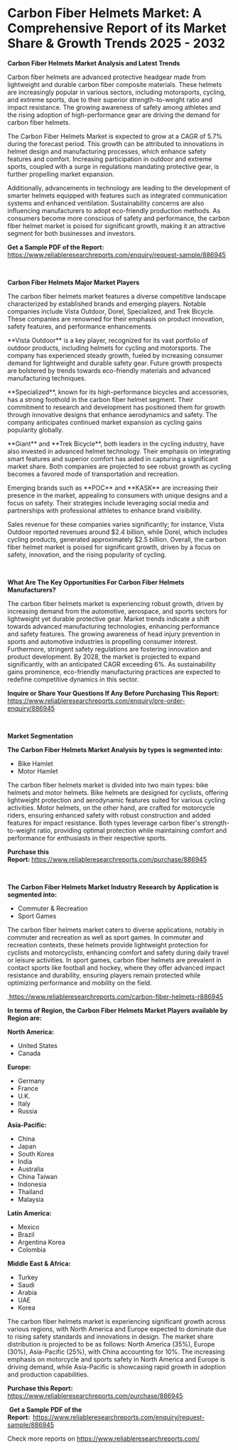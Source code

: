 <p><h1>Carbon Fiber Helmets Market: A Comprehensive Report of its Market Share & Growth Trends 2025 - 2032</h1></p><p><strong>Carbon Fiber Helmets Market Analysis and Latest Trends</strong></p>
<p><p>Carbon fiber helmets are advanced protective headgear made from lightweight and durable carbon fiber composite materials. These helmets are increasingly popular in various sectors, including motorsports, cycling, and extreme sports, due to their superior strength-to-weight ratio and impact resistance. The growing awareness of safety among athletes and the rising adoption of high-performance gear are driving the demand for carbon fiber helmets.</p><p>The Carbon Fiber Helmets Market is expected to grow at a CAGR of 5.7% during the forecast period. This growth can be attributed to innovations in helmet design and manufacturing processes, which enhance safety features and comfort. Increasing participation in outdoor and extreme sports, coupled with a surge in regulations mandating protective gear, is further propelling market expansion. </p><p>Additionally, advancements in technology are leading to the development of smarter helmets equipped with features such as integrated communication systems and enhanced ventilation. Sustainability concerns are also influencing manufacturers to adopt eco-friendly production methods. As consumers become more conscious of safety and performance, the carbon fiber helmet market is poised for significant growth, making it an attractive segment for both businesses and investors.</p></p>
<p><strong>Get a Sample PDF of the Report:&nbsp;</strong> <a href="https://www.reliableresearchreports.com/enquiry/request-sample/886945?utm_campaign=3253&utm_medium=2&utm_source=Github&utm_content=ia&utm_term=04042025&utm_id=carbon-fiber-helmets">https://www.reliableresearchreports.com/enquiry/request-sample/886945</a></p>
<p>&nbsp;</p>
<p><strong>Carbon Fiber Helmets Major Market Players</strong></p>
<p><p>The carbon fiber helmets market features a diverse competitive landscape characterized by established brands and emerging players. Notable companies include Vista Outdoor, Dorel, Specialized, and Trek Bicycle. These companies are renowned for their emphasis on product innovation, safety features, and performance enhancements.</p><p>**Vista Outdoor** is a key player, recognized for its vast portfolio of outdoor products, including helmets for cycling and motorsports. The company has experienced steady growth, fueled by increasing consumer demand for lightweight and durable safety gear. Future growth prospects are bolstered by trends towards eco-friendly materials and advanced manufacturing techniques.</p><p>**Specialized**, known for its high-performance bicycles and accessories, has a strong foothold in the carbon fiber helmet segment. Their commitment to research and development has positioned them for growth through innovative designs that enhance aerodynamics and safety. The company anticipates continued market expansion as cycling gains popularity globally.</p><p>**Giant** and **Trek Bicycle**, both leaders in the cycling industry, have also invested in advanced helmet technology. Their emphasis on integrating smart features and superior comfort has aided in capturing a significant market share. Both companies are projected to see robust growth as cycling becomes a favored mode of transportation and recreation.</p><p>Emerging brands such as **POC** and **KASK** are increasing their presence in the market, appealing to consumers with unique designs and a focus on safety. Their strategies include leveraging social media and partnerships with professional athletes to enhance brand visibility.</p><p>Sales revenue for these companies varies significantly; for instance, Vista Outdoor reported revenues around $2.4 billion, while Dorel, which includes cycling products, generated approximately $2.5 billion. Overall, the carbon fiber helmet market is poised for significant growth, driven by a focus on safety, innovation, and the rising popularity of cycling.</p></p>
<p>&nbsp;</p>
<p><strong>What Are The Key Opportunities For Carbon Fiber Helmets Manufacturers?</strong></p>
<p><p>The carbon fiber helmets market is experiencing robust growth, driven by increasing demand from the automotive, aerospace, and sports sectors for lightweight yet durable protective gear. Market trends indicate a shift towards advanced manufacturing technologies, enhancing performance and safety features. The growing awareness of head injury prevention in sports and automotive industries is propelling consumer interest. Furthermore, stringent safety regulations are fostering innovation and product development. By 2028, the market is projected to expand significantly, with an anticipated CAGR exceeding 6%. As sustainability gains prominence, eco-friendly manufacturing practices are expected to redefine competitive dynamics in this sector.</p></p>
<p><strong>Inquire or Share Your Questions If Any Before Purchasing This Report:</strong> <a href="https://www.reliableresearchreports.com/enquiry/pre-order-enquiry/886945?utm_campaign=3253&utm_medium=2&utm_source=Github&utm_content=ia&utm_term=04042025&utm_id=carbon-fiber-helmets">https://www.reliableresearchreports.com/enquiry/pre-order-enquiry/886945</a></p>
<p>&nbsp;</p>
<p><strong>Market Segmentation</strong></p>
<p><strong>The Carbon Fiber Helmets Market Analysis by types is segmented into:</strong></p>
<p><ul><li>Bike Hamlet</li><li>Motor Hamlet</li></ul></p>
<p><p>The carbon fiber helmets market is divided into two main types: bike helmets and motor helmets. Bike helmets are designed for cyclists, offering lightweight protection and aerodynamic features suited for various cycling activities. Motor helmets, on the other hand, are crafted for motorcycle riders, ensuring enhanced safety with robust construction and added features for impact resistance. Both types leverage carbon fiber's strength-to-weight ratio, providing optimal protection while maintaining comfort and performance for enthusiasts in their respective sports.</p></p>
<p><strong>Purchase this Report:&nbsp;</strong><a href="https://www.reliableresearchreports.com/purchase/886945?utm_campaign=3253&utm_medium=2&utm_source=Github&utm_content=ia&utm_term=04042025&utm_id=carbon-fiber-helmets">https://www.reliableresearchreports.com/purchase/886945</a></p>
<p>&nbsp;</p>
<p><strong>The Carbon Fiber Helmets Market Industry Research by Application is segmented into:</strong></p>
<p><ul><li>Commuter & Recreation</li><li>Sport Games</li></ul></p>
<p><p>The carbon fiber helmets market caters to diverse applications, notably in commuter and recreation as well as sport games. In commuter and recreation contexts, these helmets provide lightweight protection for cyclists and motorcyclists, enhancing comfort and safety during daily travel or leisure activities. In sport games, carbon fiber helmets are prevalent in contact sports like football and hockey, where they offer advanced impact resistance and durability, ensuring players remain protected while optimizing performance and mobility on the field.</p></p>
<p><a href="https://www.reliableresearchreports.com/carbon-fiber-helmets-r886945?utm_campaign=3253&utm_medium=2&utm_source=Github&utm_content=ia&utm_term=04042025&utm_id=carbon-fiber-helmets">&nbsp;https://www.reliableresearchreports.com/carbon-fiber-helmets-r886945</a></p>
<p><strong>In terms of Region, the Carbon Fiber Helmets Market Players available by Region are:</strong></p>
<p>
    <p> <strong> North America: </strong>
        <ul>
            <li>United States</li>
            <li>Canada</li>
        </ul>
        </p> 
    <p> <strong> Europe: </strong>
        <ul>
            <li>Germany</li>
            <li>France</li>
            <li>U.K.</li>
            <li>Italy</li>
            <li>Russia</li>
        </ul>
        </p> 
    <p> <strong> Asia-Pacific: </strong>
        <ul>
            <li>China</li>
            <li>Japan</li>
            <li>South Korea</li>
            <li>India</li>
            <li>Australia</li>
            <li>China Taiwan</li>
            <li>Indonesia</li>
            <li>Thailand</li>
            <li>Malaysia</li>
        </ul>
        </p> 
    <p> <strong> Latin America: </strong>
        <ul>
            <li>Mexico</li>
            <li>Brazil</li>
            <li>Argentina Korea</li>
            <li>Colombia</li>
        </ul>
        </p> 
    <p> <strong> Middle East & Africa: </strong>
        <ul>
            <li>Turkey</li>
            <li>Saudi</li>
            <li>Arabia</li>
            <li>UAE</li>
            <li>Korea</li>
        </ul>
    </p>
    </p>
<p><p>The carbon fiber helmets market is experiencing significant growth across various regions, with North America and Europe expected to dominate due to rising safety standards and innovations in design. The market share distribution is projected to be as follows: North America (35%), Europe (30%), Asia-Pacific (25%), with China accounting for 10%. The increasing emphasis on motorcycle and sports safety in North America and Europe is driving demand, while Asia-Pacific is showcasing rapid growth in adoption and production capabilities.</p></p>
<p><strong>Purchase this Report: </strong><a href="https://www.reliableresearchreports.com/purchase/886945?utm_campaign=3253&utm_medium=2&utm_source=Github&utm_content=ia&utm_term=04042025&utm_id=carbon-fiber-helmets">https://www.reliableresearchreports.com/purchase/886945</a></p>
<p>&nbsp;<strong>Get a Sample PDF of the Report:&nbsp;&nbsp;</strong><a href="https://www.reliableresearchreports.com/enquiry/request-sample/886945?utm_campaign=3253&utm_medium=2&utm_source=Github&utm_content=ia&utm_term=04042025&utm_id=carbon-fiber-helmets">https://www.reliableresearchreports.com/enquiry/request-sample/886945</a></p>
<p><strong></strong></p>
<p>Check more reports on <a href="https://www.reliableresearchreports.com/?utm_campaign=3253&utm_medium=2&utm_source=Github&utm_content=ia&utm_term=04042025&utm_id=carbon-fiber-helmets">https://www.reliableresearchreports.com/</a></p>